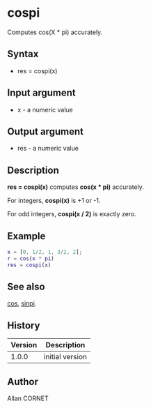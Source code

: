 # cospi

Computes cos(X \* pi) accurately.

## Syntax

- res = cospi(x)

## Input argument

- x - a numeric value

## Output argument

- res - a numeric value

## Description

  <p><b>res = cospi(x)</b> computes <b>cos(x * pi)</b> accurately.</p>
  <p>For integers, <b>cospi(x)</b> is +1 or -1.</p>
  <p>For odd integers, <b>cospi(x / 2)</b> is exactly zero.</p>

## Example

```matlab
x = [0, 1/2, 1, 3/2, 2];
r = cos(x * pi)
res = cospi(x)
```

## See also

[cos](cos.md), [sinpi](sinpi.md).

## History

| Version | Description     |
| ------- | --------------- |
| 1.0.0   | initial version |

## Author

Allan CORNET
